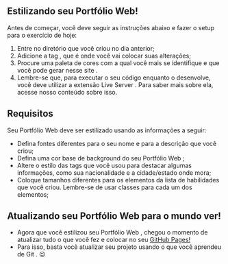 ## Estilizando seu Portfólio Web!
Antes de começar, você deve seguir as instruções abaixo e fazer o setup para o exercício de hoje:
1.  Entre no diretório que você criou no dia anterior;
2.  Adicione a tag <style></style> , que é onde você vai colocar suas alterações;
3.  Procure uma paleta de cores com a qual você mais se identifique e que você pode gerar nesse site .
4.  Lembre-se que, para executar o seu código enquanto o desenvolve, você deve utilizar a extensão Live Server . Para saber mais sobre ela, acesse nosso conteúdo sobre isso.

## Requisitos
Seu Portfólio Web deve ser estilizado usando as informações a seguir:
* Defina fontes diferentes para o seu nome e para a descrição que você criou;
* Defina uma cor base de background do seu Portfólio Web ;
* Altere o estilo das tags que você usou para destacar algumas informações, como sua nacionalidade e a cidade/estado onde mora;
* Coloque tamanhos diferentes para os elementos da lista de habilidades que você criou. Lembre-se de usar classes para cada um dos elementos;

## Atualizando seu Portfólio Web para o mundo ver!
* Agora que você estilizou seu Portfólio Web , chegou o momento de atualizar tudo o que você fez e colocar no seu [GitHub Pages!](https://deividborges93.github.io/)
* Para isso, basta você atualizar seu projeto usando o que você aprendeu de Git . 😉
